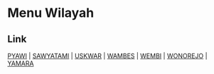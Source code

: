 # Menu Wilayah

## Link

[PYAWI](https://github.com/gigit-pemilu/pemilu-2024-91-papua/tree/main/pilpres/hitung-suara/sub/91-papua/sub/11-keerom/sub/09-mannem/sub/2004-pyawi)
 | 
[SAWYATAMI](https://github.com/gigit-pemilu/pemilu-2024-91-papua/tree/main/pilpres/hitung-suara/sub/91-papua/sub/11-keerom/sub/09-mannem/sub/2005-sawyatami)
 | 
[USKWAR](https://github.com/gigit-pemilu/pemilu-2024-91-papua/tree/main/pilpres/hitung-suara/sub/91-papua/sub/11-keerom/sub/09-mannem/sub/2007-uskwar)
 | 
[WAMBES](https://github.com/gigit-pemilu/pemilu-2024-91-papua/tree/main/pilpres/hitung-suara/sub/91-papua/sub/11-keerom/sub/09-mannem/sub/2006-wambes)
 | 
[WEMBI](https://github.com/gigit-pemilu/pemilu-2024-91-papua/tree/main/pilpres/hitung-suara/sub/91-papua/sub/11-keerom/sub/09-mannem/sub/2002-wembi)
 | 
[WONOREJO](https://github.com/gigit-pemilu/pemilu-2024-91-papua/tree/main/pilpres/hitung-suara/sub/91-papua/sub/11-keerom/sub/09-mannem/sub/2003-wonorejo)
 | 
[YAMARA](https://github.com/gigit-pemilu/pemilu-2024-91-papua/tree/main/pilpres/hitung-suara/sub/91-papua/sub/11-keerom/sub/09-mannem/sub/2001-yamara)

